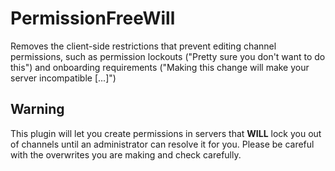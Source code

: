 # PermissionFreeWill

Removes the client-side restrictions that prevent editing channel permissions, such as permission lockouts ("Pretty sure
you don't want to do this") and onboarding requirements ("Making this change will make your server incompatible [...]")

## Warning

This plugin will let you create permissions in servers that **WILL** lock you out of channels until an administrator
can resolve it for you. Please be careful with the overwrites you are making and check carefully.

